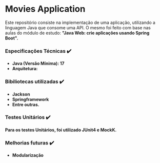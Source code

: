 # Movies Application
Este repositório consiste na implementação de uma aplicação, utilizando a linguagem Java que consome uma API. O mesmo foi feito com base nas aulas do módulo de estudo: <b/> "Java Web: crie aplicações usando Spring Boot".

### Especificações Técnicas ✔️
- Java (Versão Mínima): 17
- Arquitetura: 
### Bibiliotecas utilizadas ✔️
- Jackson
- Springframework
- Entre outras.
### Testes Unitários ✔️
Para os testes Unitários, foi utilizado JUnit4 e MockK.
### Melhorias futuras ✔️
- Modularização
